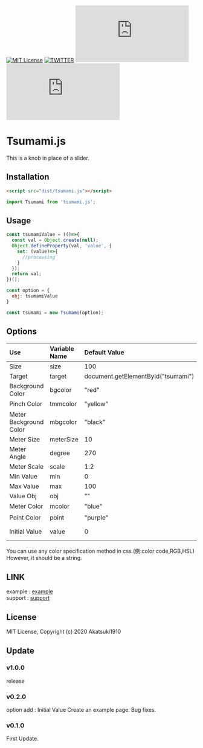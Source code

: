 [![MIT License](https://img.shields.io/badge/license-MIT-blue.svg?style=flat)](LICENSE)
[![TWITTER](https://img.shields.io/badge/twitter-nomber1910-blue.svg)](https://twitter.com/nomber1910)
[![NPM Package](https://img.shields.io/npm/v/tsumami.js)](https://www.npmjs.com/package/tsumami.js)
[![Build Size](https://badgen.net/bundlephobia/minzip/tsumami.js)](https://bundlephobia.com/result?p=tsumami.js)

# Tsumami.js
This is a knob in place of a slider.

## Installation

```html
<script src="dist/tsumami.js"></script>
```

```js
import Tsumami from 'tsumami.js';
```

## Usage

```js
const tsumamiValue = (()=>{
  const val = Object.create(null);
  Object.defineProperty(val, 'value', {
    set: (value)=>{
      //processing
    }
  });
  return val;
})();

const option = {
  obj: tsumamiValue
}

const tsumami = new Tsumami(option);
```

## Options

|Use |Variable Name |Default Value |Remarks |
|:---|:---|:---|:---|
|Size |size |100 | |
|Target |target |document.getElementById("tsumami") | |
|Background Color |bgcolor |"red" |css color<sup>[1](#note1)</sup> |
|Pinch Color |tmmcolor |"yellow" |css color<sup>[1](#note1)</sup> |
|Meter Background Color |mbgcolor |"black" |css color<sup>[1](#note1)</sup> |
|Meter Size |meterSize |10 | |
|Meter Angle |degree |270 |0~360 |
|Meter Scale |scale |1.2 | |
|Min Value |min |0 |min < max |
|Max Value |max |100 |min < max |
|Value Obj |obj |"" |tsumamiValue |
|Meter Color |mcolor |"blue" |css color<sup>[1](#note1)</sup> |
|Point Color |point |"purple" |css color<sup>[1](#note1)</sup> |
|Initial Value |value |0 |min ≤ value ≤ max |

<p id="note1">
You can use any color specification method in css.(例:color code,RGB,HSL)<br>
However, it should be a string.
</p>

## LINK
example : [example](https://akatsuki1910.github.io/Tsumami.js/example/)  
support : [support](https://www.patreon.com/akatsukicirno)

##  License
MIT License, Copyright (c) 2020 Akatsuki1910

## Update

### v1.0.0
release

### v0.2.0
option add : Initial Value
Create an example page.
Bug fixes.

### v0.1.0
First Update.